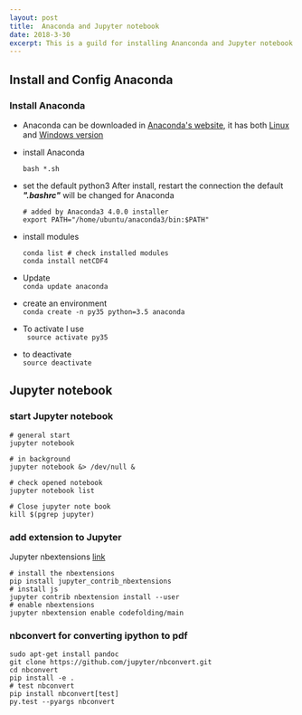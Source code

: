 ```yaml
---
layout: post
title:  Anaconda and Jupyter notebook
date: 2018-3-30
excerpt: This is a guild for installing Ananconda and Jupyter notebook
---
```


## Install and Config Anaconda

### Install Anaconda
-   Anaconda can be downloaded in [Anaconda's website](https://www.continuum.io/downloads#_unix), it has both [Linux](http://repo.continuum.io/archive/Anaconda3-4.0.0-Linux-x86_64.sh) and [Windows version](http://repo.continuum.io/archive/Anaconda3-4.0.0-Windows-x86_64.exe)
-   install Anaconda
    ``` 
    bash *.sh
    ```
-   set the default python3
    After install, restart the connection the default ***".bashrc"*** will be changed for Anaconda
    ```
    # added by Anaconda3 4.0.0 installer
    export PATH="/home/ubuntu/anaconda3/bin:$PATH"

    ```
-   install modules
    ```
    conda list # check installed modules
    conda install netCDF4
    ```
-  Update  
    ```conda update anaconda```
    
- create an environment  
    ```conda create -n py35 python=3.5 anaconda```
    
-   To activate I use  
   ``` source activate py35```
    
-   to deactivate  
    ```source deactivate```  

## Jupyter notebook
### start Jupyter notebook
```
# general start 
jupyter notebook

# in background
jupyter notebook &> /dev/null &

# check opened notebook
jupyter notebook list

# Close jupyter note book
kill $(pgrep jupyter)
```
### add extension to Jupyter
Jupyter nbextensions [link](https://github.com/ipython-contrib/jupyter_contrib_nbextensions/)
```shell
# install the nbextensions
pip install jupyter_contrib_nbextensions
# install js
jupyter contrib nbextension install --user
# enable nbextensions
jupyter nbextension enable codefolding/main

```

### nbconvert for converting ipython to pdf
```
sudo apt-get install pandoc
git clone https://github.com/jupyter/nbconvert.git
cd nbconvert
pip install -e .
# test nbconvert
pip install nbconvert[test]
py.test --pyargs nbconvert
```


